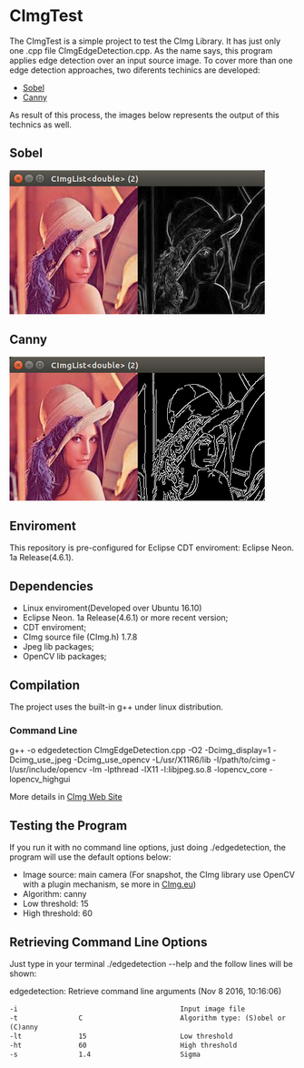 # CImgTest

The CImgTest is a simple project to test the CImg Library. It has just only one .cpp file CImgEdgeDetection.cpp. As the name says, this program applies edge detection over an input source image. To cover more than one edge detection approaches, two diferents techinics are developed:

* [Sobel](https://en.wikipedia.org/wiki/Sobel_operator)  
* [Canny](https://en.wikipedia.org/wiki/Canny_edge_detector)

As result of this process, the images below represents the output of this technics as well.

## Sobel
![Sobel Operator](https://github.com/the00ball/CImgTest/blob/master/img/lena_sobel.png?raw=true)

## Canny
![Canny Algorithm](https://github.com/the00ball/CImgTest/blob/master/img/lena_canny.png?raw=true)

## Enviroment

This repository is pre-configured for Eclipse CDT enviroment: Eclipse Neon. 1a Release(4.6.1).

## Dependencies

* Linux enviroment(Developed over Ubuntu 16.10)
* Eclipse Neon. 1a Release(4.6.1) or more recent version;
* CDT enviroment;
* CImg source file (CImg.h) 1.7.8
* Jpeg lib packages;
* OpenCV lib packages;

## Compilation

The project uses the built-in g++ under linux distribution.

### Command Line

g++ -o edgedetection CImgEdgeDetection.cpp -O2 -Dcimg_display=1 -Dcimg_use_jpeg -Dcimg_use_opencv -L/usr/X11R6/lib -I/path/to/cimg -I/usr/include/opencv -lm -lpthread -lX11 -l:libjpeg.so.8 -lopencv_core -lopencv_highgui

More details in [CImg Web Site](http://cimg.eu/reference/group__cimg__overview.html)

## Testing the Program

If you run it with no command line options, just doing ./edgedetection, the program will use the default options below:

* Image source: main camera (For snapshot, the CImg library use OpenCV with a plugin mechanism, se more in [CImg.eu](http://cimg.eu/))
* Algorithm: canny
* Low threshold: 15 
* High threshold: 60

## Retrieving Command Line Options

Just type in your terminal ./edgedetection --help and the follow lines will be shown:

edgedetection: Retrieve command line arguments (Nov  8 2016, 10:16:06)

    -i                                        Input image file
    -t               C                        Algorithm type: (S)obel or (C)anny
    -lt              15                       Low threshold
    -ht              60                       High threshold
    -s               1.4                      Sigma

    

